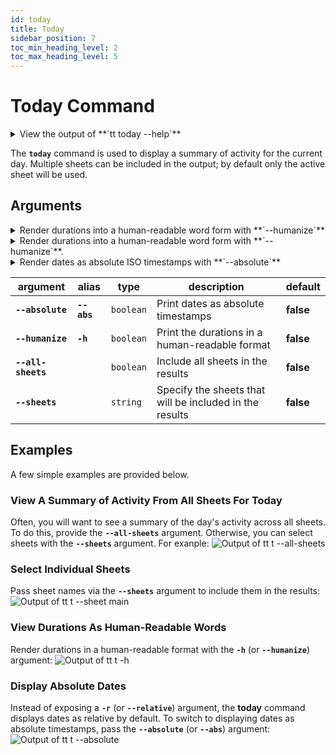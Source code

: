 ```yaml
---
id: today
title: Today
sidebar_position: 7
toc_min_heading_level: 2
toc_max_heading_level: 5
---
```


# Today Command

<details>
  <summary>
    View the output of **`tt today --help`**
  </summary>
  <div>

    ```
    track-time-cli today [sheets..]

    Display a summary of activity for today

    Options:
          --version          Show version number                    [boolean]
          --absolute, --abs  Print dates as absolute timestamps     [boolean]
      -h, --humanize         Print the total duration in human-readable format
                                                                    [boolean]
          --all-sheets       Show results for all sheets            [boolean]
          --help             Show help                              [boolean]
          --sheets           Show results for the specified sheets  [array]
    ```

  </div>
</details>

The **`today`** command is used to display a summary of activity for the
current day. Multiple sheets can be included in the output; by default only the 
active sheet will be used.

## Arguments

<details>
  <summary>
    Render durations into a human-readable word form with **`--humanize`**
  </summary>
  <div>

:::tip
<br />
The **`-h`** (or **`--humanize`**) argument switches the rendering of durations
from a simple digit display to a human-readable word form.
:::

  </div>
</details>

<details>
  <summary>
    Render durations into a human-readable word form with **`--humanize`**.
  </summary>
  <div>

:::tip
<br />
The **`-h`** (or **`--humanize`**) argument switches the rendering of durations
from a simple digit display to a human-readable word form.
:::

  </div>
</details>

<details>
  <summary>
    Render dates as absolute ISO timestamps with **`--absolute`**
  </summary>
  <div>

:::tip
<br />
The **`--absolute`** (or **`--abs`**) argument enables rendering of dates as
ISO timestamps instead of relative times.
:::

  </div>
</details>

| argument           | alias       | type      | description                                                                       | default   |
| ------------------ | ----------- | --------- | --------------------------------------------------------------------------------- | --------- |
| **`--absolute`**   | **`--abs`** | `boolean` | Print dates as absolute timestamps                                                | **false** |
| **`--humanize`**   | **`-h`**    | `boolean` | Print the durations in a human-readable format                                    | **false** |
| **`--all-sheets`** |             | `boolean` | Include all sheets in the results                                                 | **false** |
| **`--sheets`**     |             | `string`  | Specify the sheets that will be included in the results                           | **false** |

## Examples

A few simple examples are provided below.

### View A Summary of Activity From All Sheets For Today

Often, you will want to see a summary of the day's activity across all sheets.
To do this, provide the **`--all-sheets`** argument. Otherwise, you can select
sheets with the **`--sheets`** argument. For exanple:
![Output of `tt t --all-sheets`](/img/terminal_screenshots/tt_t_all_sheets.svg)

### Select Individual Sheets

Pass sheet names via the **`--sheets`** argument to include them in the
results:
![Output of `tt t --sheet main`](/img/terminal_screenshots/tt_t_sheet.svg)

### View Durations As Human-Readable Words

Render durations in a human-readable format with the **`-h`**
(or **`--humanize`**) argument:
![Output of `tt t -h`](/img/terminal_screenshots/tt_t_humanize.svg)

### Display Absolute Dates

Instead of exposing a **`-r`** (or **`--relative`**) argument, the **today**
command displays dates as relative by default. To switch to displaying dates as
absolute timestamps, pass the **`--absolute`** (or **`--abs`**) argument:
![Output of `tt t --absolute`](/img/terminal_screenshots/tt_t_absolute.svg)

